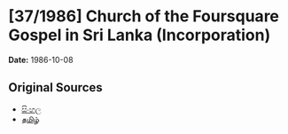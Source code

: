 # [37/1986] Church of the Foursquare Gospel in Sri Lanka (Incorporation)

**Date:** 1986-10-08

## Original Sources

- [සිංහල](https://documents.gov.lk/view/acts/1986/10/37-1986_S.pdf)
- [தமிழ்](https://documents.gov.lk/view/acts/1986/10/37-1986_T.pdf)

